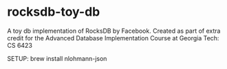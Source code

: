 # rocksdb-toy-db
A toy db implementation of RocksDB by Facebook. Created as part of extra credit for the Advanced Database Implementation Course at Georgia Tech: CS 6423


SETUP:
brew install nlohmann-json